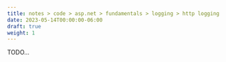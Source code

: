```yaml
---
title: notes > code > asp.net > fundamentals > logging > http logging
date: 2023-05-14T00:00:00-06:00
draft: true
weight: 1
---
```


TODO...
